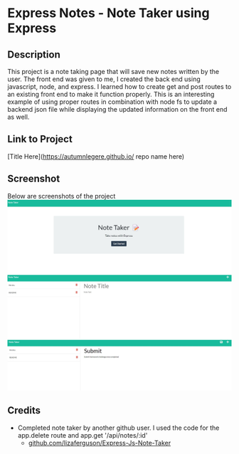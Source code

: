 # Express Notes - Note Taker using Express
 

## Description
 
This project is a note taking page that will save new notes written by the user. The front end was given to me, I created the back end using javascript, node, and express. I learned how to create get and post routes to an existing front end to make it function properly. This is an interesting example of using proper routes in combination with node fs to update a backend json file while displaying the updated information on the front end as well.
 
 
## Link to Project
 
[Title Here](https://autumnlegere.github.io/ repo name here)
 
 
## Screenshot
 
Below are screenshots of the project
![screenshotIndex](./Images/ScreenshotIndex.jpg)
![screenshotNotes](./Images/ScreenshotNotes.jpg)
![screenshotSaveNote](./Images/ScreenshotSaveNote.jpg)

 
## Credits
 
- Completed note taker by another github user. I used the code for the app.delete route and app.get '/api/notes/:id' <br>
    - [github.com/lizaferguson/Express-Js-Note-Taker](https://github.com/lizaferguson/Express-Js-Note-Taker/blob/main/server.js)
